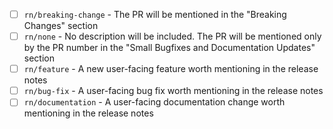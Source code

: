 - [ ] `rn/breaking-change` - The PR will be mentioned in the "Breaking Changes" section
- [ ] `rn/none` - No description will be included. The PR will be mentioned only by the PR number in the "Small Bugfixes and Documentation Updates" section
- [ ] `rn/feature` - A new user-facing feature worth mentioning in the release notes
- [ ] `rn/bug-fix` - A user-facing bug fix worth mentioning in the release notes
- [ ] `rn/documentation` - A user-facing documentation change worth mentioning in the release notes
